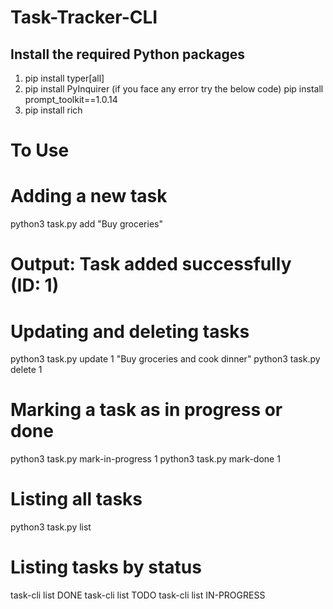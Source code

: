 # Task-Tracker-CLI

## Install the required Python packages
1. pip install typer[all]
2. pip install PyInquirer
  (if you face any error try the below code)
  pip install prompt_toolkit==1.0.14
3. pip install rich

# To Use
# Adding a new task
python3 task.py add "Buy groceries"
# Output: Task added successfully (ID: 1)

# Updating and deleting tasks
python3 task.py update 1 "Buy groceries and cook dinner"
python3 task.py delete 1

# Marking a task as in progress or done
python3 task.py mark-in-progress 1
python3 task.py mark-done 1

# Listing all tasks
python3 task.py list

# Listing tasks by status
task-cli list DONE
task-cli list TODO
task-cli list IN-PROGRESS
